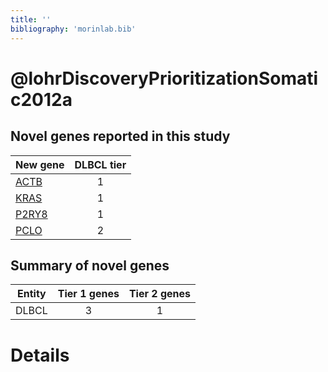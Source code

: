 ```yaml
---
title: ''
bibliography: 'morinlab.bib'
---
```


# @lohrDiscoveryPrioritizationSomatic2012a
## Novel genes reported in this study

|New gene|DLBCL tier|
|:-|:-:|
|[ACTB](ACTB)|1 |
|[KRAS](KRAS)|1 |
|[P2RY8](P2RY8)|1 |
|[PCLO](PCLO)|2 |

## Summary of novel genes

|Entity| Tier 1 genes| Tier 2 genes|
|:-:|:-:|:-:|
|DLBCL|3|1|

# Details


